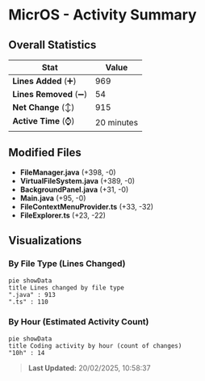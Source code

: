 # MicrOS - Activity Summary 

## Overall Statistics

| Stat                   | Value                                                             |
| ---------------------- | ----------------------------------------------------------------- |
| **Lines Added** (➕)   | 969                                          |
| **Lines Removed** (➖) | 54                                        |
| **Net Change** (↕)    | 915                |
| **Active Time** (⌚)   | 20 minutes |


## Modified Files
- **FileManager.java** (+398, -0)
- **VirtualFileSystem.java** (+389, -0)
- **BackgroundPanel.java** (+31, -0)
- **Main.java** (+95, -0)
- **FileContextMenuProvider.ts** (+33, -32)
- **FileExplorer.ts** (+23, -22)

## Visualizations

### By File Type (Lines Changed)

```mermaid
pie showData
title Lines changed by file type
".java" : 913
".ts" : 110
```

### By Hour (Estimated Activity Count)

```mermaid
pie showData
title Coding activity by hour (count of changes)
"10h" : 14
```


> **Last Updated:** 20/02/2025, 10:58:37